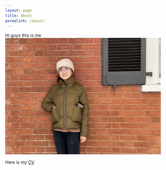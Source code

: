 ```yaml
---
layout: page
title: About
permalink: /about/
---
```


Hi guys this is me ![Yanjin Chen](/WechatIMG1244.jpeg)

Here is my [CV](/Math_3310.pdf)
